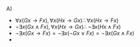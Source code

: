 A)
- $\forall x (Gx \rightarrow Fx), \forall x (Hx \rightarrow Gx) \therefore \forall x (Hx \rightarrow Fx)$
- $\neg \exists x (Gx \land Fx), \forall x (Hx \rightarrow Gx) \therefore \neg \exists x (Hx \land Fx)$
- $\neg \exists x (Gx \rightarrow Fx) =\neg \exists x (\neg Gx \lor Fx) = \neg \exists x (Gx \land Fx)$
- 